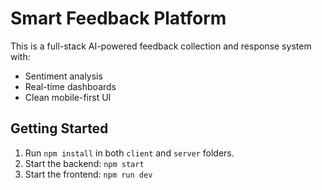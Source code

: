 # Smart Feedback Platform

This is a full-stack AI-powered feedback collection and response system with:
- Sentiment analysis
- Real-time dashboards
- Clean mobile-first UI

## Getting Started
1. Run `npm install` in both `client` and `server` folders.
2. Start the backend: `npm start`
3. Start the frontend: `npm run dev`